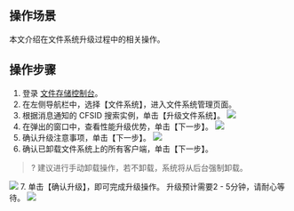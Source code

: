 ## 操作场景

本文介绍在文件系统升级过程中的相关操作。

## 操作步骤

1. 登录 [文件存储控制台](https://console.cloud.tencent.com/cfs/overview)。
2. 在左侧导航栏中，选择【文件系统】，进入文件系统管理页面。
3. 根据消息通知的 CFSID 搜索实例，单击【升级文件系统】。
![](https://main.qcloudimg.com/raw/a034809aa8a2eeec87f2f492055592e0.png)
4. 在弹出的窗口中，查看性能升级优势，单击【下一步】。
![](https://main.qcloudimg.com/raw/97a6d92dadd06b34f66a61cc283a0ab5.png)
5. 确认升级注意事项，单击【下一步】。
![](https://main.qcloudimg.com/raw/128c8026313405e22d0760d29d0ebdd9.png)
6. 确认已卸载文件系统上的所有客户端，单击【下一步】。
>? 建议进行手动卸载操作，若不卸载，系统将从后台强制卸载。
>
![](https://main.qcloudimg.com/raw/921d2f08eacdc4ddb9eeaba9d45b1b63.png)
7. 单击【确认升级】，即可完成升级操作。
升级预计需要2 - 5分钟，请耐心等待。
![](https://main.qcloudimg.com/raw/bdb7d5e86fb01d4c519716de477489bb.png)


